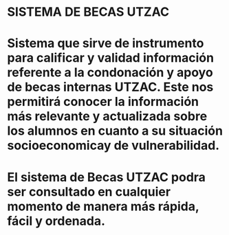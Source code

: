 # SISTEMA DE BECAS UTZAC


# Sistema que sirve de instrumento para calificar y validad información referente a la condonación y apoyo de becas internas UTZAC. Este nos permitirá conocer la información más relevante y actualizada sobre los alumnos en cuanto a su situación socioeconomicay de vulnerabilidad.

# El sistema de Becas UTZAC podra ser consultado en cualquier momento de manera más rápida, fácil y ordenada.
